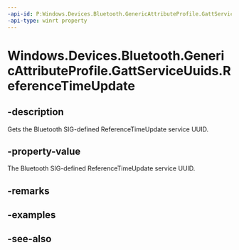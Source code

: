```yaml
---
-api-id: P:Windows.Devices.Bluetooth.GenericAttributeProfile.GattServiceUuids.ReferenceTimeUpdate
-api-type: winrt property
---
```


<!-- Property syntax
public System.Guid ReferenceTimeUpdate { get; }
-->

# Windows.Devices.Bluetooth.GenericAttributeProfile.GattServiceUuids.ReferenceTimeUpdate

## -description
Gets the Bluetooth SIG-defined ReferenceTimeUpdate service UUID.

## -property-value
The Bluetooth SIG-defined ReferenceTimeUpdate service UUID.

## -remarks

## -examples

## -see-also
